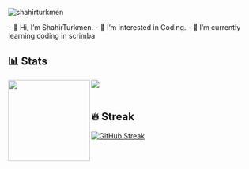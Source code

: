 <p align="left"> <img src="https://komarev.com/ghpvc/?username=shahirturkmen&label=Profile%20views&color=0e75b6&style=flat" alt="shahirturkmen" /> </p>
- 👋 Hi, I’m ShahirTurkmen.
- 👀 I’m interested in Coding.
- 🌱 I’m currently learning coding in scrimba


## 📊 Stats

<div>
  <img height="165" align="left" src="https://github-readme-stats.vercel.app/api?username=shahirturkmen&show_icons=true&theme=codeSTACKr&hide=contribs" />
  <img src="https://github-readme-stats.vercel.app/api/top-langs/?username=shahirturkmen&layout=compact&show_icons=true&theme=codeSTACKr" />
</div>

<br/>

## 🔥 Streak

[![GitHub Streak](https://streak-stats.demolab.com/?user=shahirturkmen)](https://git.io/streak-stats)
